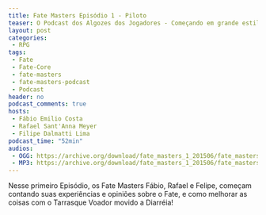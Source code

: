 ```yaml
---
title: Fate Masters Episódio 1 - Piloto
teaser: O Podcast dos Algozes dos Jogadores - Começando em grande estilo!
layout: post
categories:
 - RPG
tags:
 - Fate
 - Fate-Core
 - fate-masters
 - fate-masters-podcast
 - Podcast
header: no
podcast_comments: true 
hosts:
 - Fábio Emilio Costa
 - Rafael Sant'Anna Meyer
 - Filipe Dalmatti Lima
podcast_time: "52min"
audios:
 - OGG: https://archive.org/download/fate_masters_1_201506/fate_masters_1.ogg
 - MP3: https://archive.org/download/fate_masters_1_201506/fate_masters_1.mp3
---
```


Nesse primeiro Episódio, os Fate Masters Fábio, Rafael e Felipe, começam contando suas experiências e opiniões sobre o Fate, e como melhorar as coisas com o Tarrasque Voador movido a Diarréia!


